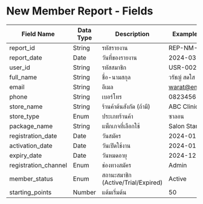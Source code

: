 # New Member Report - Fields

| Field Name         | Data Type | Description                     | Example Value      |
|--------------------|-----------|---------------------------------|--------------------|
| report_id          | String    | รหัสรายงาน                     | REP-NM-001         |
| report_date        | Date      | วันที่ของรายงาน                 | 2024-03-01         |
| user_id            | String    | รหัสสมาชิก                      | USR-002            |
| full_name          | String    | ชื่อ-นามสกุล                    | วรัชญ์ สดใส        |
| email              | String    | อีเมล                           | warat@email.com    |
| phone              | String    | เบอร์โทร                        | 0823456789         |
| store_name         | String    | ร้านค้าต้นสังกัด (ถ้ามี)        | ABC Clinic         |
| store_type         | Enum      | ประเภทร้านค้า                   | ซาลอน              |
| package_name       | String    | แพ็กเกจที่เลือกใช้               | Salon Starter      |
| registration_date  | Date      | วันสมัคร                         | 2024-01-05         |
| activation_date    | Date      | วันเปิดใช้งาน                    | 2024-01-06         |
| expiry_date        | Date      | วันหมดอายุ                       | 2024-12-31         |
| registration_channel| Enum     | ช่องทางสมัคร                     | Admin              |
| member_status      | Enum      | สถานะสมาชิก (Active/Trial/Expired)| Active             |
| starting_points    | Number    | แต้มเริ่มต้น                     | 50                 |
